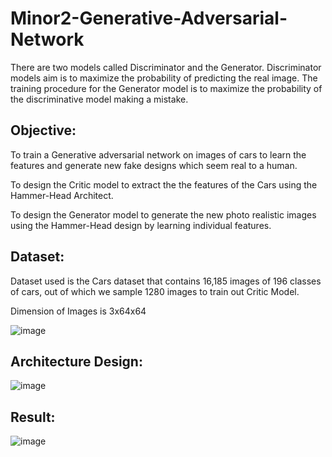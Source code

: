 # Minor2-Generative-Adversarial-Network

There are two models called Discriminator and the Generator.
Discriminator models aim is to maximize the probability of predicting the real image.
The training procedure for the Generator model is to maximize the probability of the discriminative model making a mistake.

## Objective:
To train a Generative adversarial network on images of cars to learn the features  and generate new fake designs which seem real to a human.

To design the Critic model to extract the the features of the Cars using the Hammer-Head Architect.

To design the Generator model to generate the new photo realistic images using the Hammer-Head design by learning individual features.

## Dataset:

Dataset used is the Cars dataset that contains 16,185 images of 196 classes of cars, out of which we sample 1280 images to train out Critic Model.

Dimension of Images is 3x64x64  

![image](https://user-images.githubusercontent.com/55954820/179341068-5dd9528f-e600-4725-88b4-a28370987dca.png)

## Architecture Design:

![image](https://user-images.githubusercontent.com/55954820/179341104-95632114-4adc-4c22-abca-428cab3c1f68.png)

## Result:

![image](https://user-images.githubusercontent.com/55954820/179341118-932ccd7f-a9a9-452d-8033-252963ec6b97.png)


